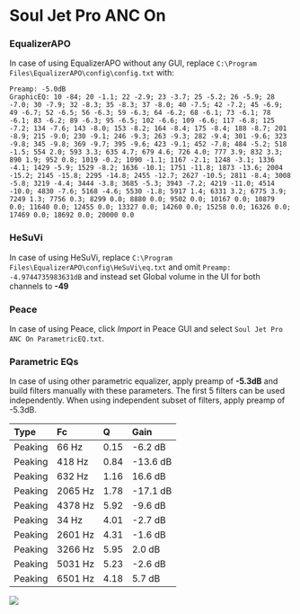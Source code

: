 # Soul Jet Pro ANC On

### EqualizerAPO
In case of using EqualizerAPO without any GUI, replace `C:\Program Files\EqualizerAPO\config\config.txt`
with:
```
Preamp: -5.0dB
GraphicEQ: 10 -84; 20 -1.1; 22 -2.9; 23 -3.7; 25 -5.2; 26 -5.9; 28 -7.0; 30 -7.9; 32 -8.3; 35 -8.3; 37 -8.0; 40 -7.5; 42 -7.2; 45 -6.9; 49 -6.7; 52 -6.5; 56 -6.3; 59 -6.3; 64 -6.2; 68 -6.1; 73 -6.1; 78 -6.1; 83 -6.2; 89 -6.3; 95 -6.5; 102 -6.6; 109 -6.6; 117 -6.8; 125 -7.2; 134 -7.6; 143 -8.0; 153 -8.2; 164 -8.4; 175 -8.4; 188 -8.7; 201 -8.9; 215 -9.0; 230 -9.1; 246 -9.3; 263 -9.3; 282 -9.4; 301 -9.6; 323 -9.8; 345 -9.8; 369 -9.7; 395 -9.6; 423 -9.1; 452 -7.8; 484 -5.2; 518 -1.5; 554 2.0; 593 3.3; 635 4.7; 679 4.6; 726 4.0; 777 3.9; 832 3.3; 890 1.9; 952 0.8; 1019 -0.2; 1090 -1.1; 1167 -2.1; 1248 -3.1; 1336 -4.1; 1429 -5.9; 1529 -8.2; 1636 -10.1; 1751 -11.8; 1873 -13.6; 2004 -15.2; 2145 -15.8; 2295 -14.8; 2455 -12.7; 2627 -10.5; 2811 -8.4; 3008 -5.8; 3219 -4.4; 3444 -3.8; 3685 -5.3; 3943 -7.2; 4219 -11.0; 4514 -10.0; 4830 -7.6; 5168 -4.6; 5530 -1.8; 5917 1.4; 6331 3.2; 6775 3.9; 7249 1.3; 7756 0.3; 8299 0.0; 8880 0.0; 9502 0.0; 10167 0.0; 10879 0.0; 11640 0.0; 12455 0.0; 13327 0.0; 14260 0.0; 15258 0.0; 16326 0.0; 17469 0.0; 18692 0.0; 20000 0.0
```

### HeSuVi
In case of using HeSuVi, replace `C:\Program Files\EqualizerAPO\config\HeSuVi\eq.txt` and omit `Preamp:
-4.9744735983631dB` and instead set Global volume in the UI for both channels to **-49**

### Peace
In case of using Peace, click *Import* in Peace GUI and select `Soul Jet Pro ANC On ParametricEQ.txt`.

### Parametric EQs
In case of using other parametric equalizer, apply preamp of **-5.3dB** and build filters manually
with these parameters. The first 5 filters can be used independently.
When using independent subset of filters, apply preamp of -5.3dB.

| Type    | Fc      |    Q | Gain     |
|:--------|:--------|:-----|:---------|
| Peaking | 66 Hz   | 0.15 | -6.2 dB  |
| Peaking | 418 Hz  | 0.84 | -13.6 dB |
| Peaking | 632 Hz  | 1.16 | 16.6 dB  |
| Peaking | 2065 Hz | 1.78 | -17.1 dB |
| Peaking | 4378 Hz | 5.92 | -9.6 dB  |
| Peaking | 34 Hz   | 4.01 | -2.7 dB  |
| Peaking | 2601 Hz | 4.31 | -1.6 dB  |
| Peaking | 3266 Hz | 5.95 | 2.0 dB   |
| Peaking | 5031 Hz | 5.23 | -2.6 dB  |
| Peaking | 6501 Hz | 4.18 | 5.7 dB   |

![](https://raw.githubusercontent.com/jaakkopasanen/AutoEq/master/results/innerfidelity/sbaf-serious/Soul%20Jet%20Pro%20ANC%20On/Soul%20Jet%20Pro%20ANC%20On.png)